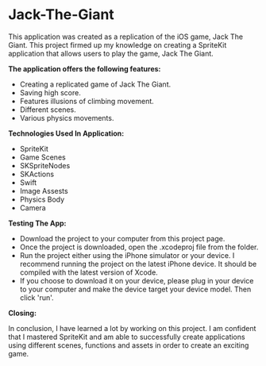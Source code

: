 # Jack-The-Giant

This application was created as a replication of the iOS game, Jack The Giant. This project firmed up my knowledge on creating a SpriteKit application that allows users to play the game, Jack The Giant.

**The application offers the following features:**

* Creating a replicated game of Jack The Giant.
* Saving high score.
* Features illusions of climbing movement.
* Different scenes.
* Various physics movements.

**Technologies Used In Application:**
* SpriteKit
* Game Scenes
* SKSpriteNodes
* SKActions
* Swift
* Image Assests
* Physics Body
* Camera


**Testing The App:**
* Download the project to your computer from this project page.
* Once the project is downloaded, open the .xcodeproj file from the folder.
* Run the project either using the iPhone simulator or your device. I recommend running the project on the latest iPhone device. It should be compiled with the latest version of Xcode.
* If you choose to download it on your device, please plug in your device to your computer and make the device target your device model. Then click 'run'.

**Closing:**

In conclusion, I have learned a lot by working on this project. I am confident that I mastered SpriteKit and am able to successfully create applications using different scenes, functions and assets in order to create an exciting game. 
